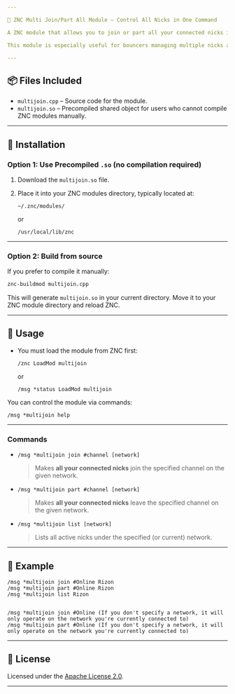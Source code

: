 ```yaml
---

🔁 ZNC Multi Join/Part All Module – Control All Nicks in One Command

A ZNC module that allows you to join or part all your connected nicks in a given network to/from a specific IRC channel with a single command.

This module is especially useful for bouncers managing multiple nicks across a network and needing quick access to a channel.

---
```


## 📦 Files Included

- `multijoin.cpp` – Source code for the module.
- `multijoin.so` – Precompiled shared object for users who cannot compile ZNC modules manually.

---

## 🔧 Installation

### Option 1: Use Precompiled `.so` (no compilation required)

1. Download the `multijoin.so` file.
2. Place it into your ZNC modules directory, typically located at:
   ```
   ~/.znc/modules/
   ```   
   
   or
   
   ```
   /usr/local/lib/znc
   ```   

---

### Option 2: Build from source

If you prefer to compile it manually:

  ```bash
  znc-buildmod multijoin.cpp
  ```

This will generate `multijoin.so` in your current directory. Move it to your ZNC module directory and reload ZNC.

---

## 🚀 Usage
- You must load the module from ZNC first:
  ```
  /znc LoadMod multijoin
   ```
  or
  ```
  /msg *status LoadMod multijoin
  ```

You can control the module via commands: 
   ```
   /msg *multijoin help
   ```
 
---

### Commands

- `/msg *multijoin join #channel [network]`
  > Makes **all your connected nicks** join the specified channel on the given network.

- `/msg *multijoin part #channel [network]`
  > Makes **all your connected nicks** leave the specified channel on the given network.

- `/msg *multijoin list [network]`
  > Lists all active nicks under the specified (or current) network.

---

## 💬 Example

```
/msg *multijoin join #Online Rizon
/msg *multijoin part #Online Rizon
/msg *multijoin list Rizon


/msg *multijoin join #Online (If you don't specify a network, it will only operate on the network you're currently connected to)
/msg *multijoin part #Online (If you don't specify a network, it will only operate on the network you're currently connected to)
```

---


## 📃 License

Licensed under the [Apache License 2.0](http://www.apache.org/licenses/LICENSE-2.0).

---
